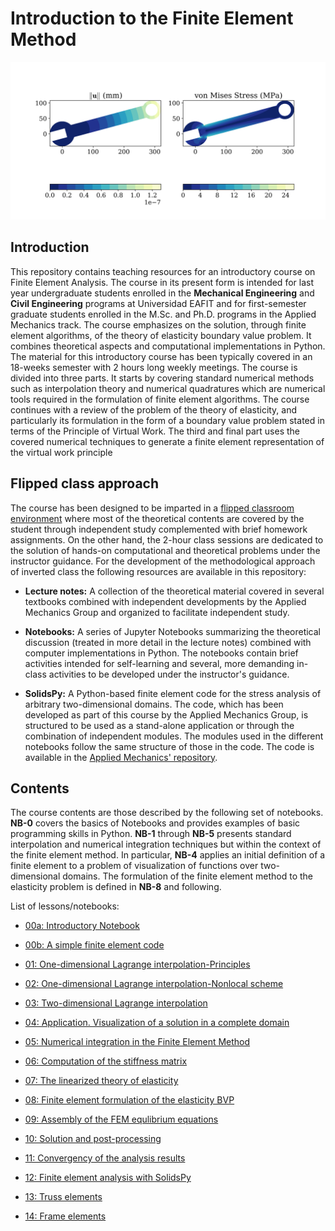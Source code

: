 # Introduction to the Finite Element Method

![Displacement field in a wrench.](./notebooks/img/wrench.png)

## Introduction

This repository contains teaching resources for an introductory course on Finite Element Analysis. The course in its present form is intended for last year undergraduate students enrolled in the **Mechanical Engineering** and **Civil Engineering** programs at Universidad EAFIT and for first-semester graduate students enrolled in the M.Sc. and Ph.D. programs in the Applied Mechanics track. The course emphasizes on the solution, through finite element algorithms, of the theory of elasticity boundary value problem. It combines theoretical aspects and computational implementations in Python. The material for this introductory course has been typically covered in an 18-weeks semester with 2 hours long weekly meetings. The course is divided into three parts. It starts by covering standard numerical methods such as interpolation theory and numerical quadratures which are numerical tools required in the formulation of finite element algorithms. The course continues with a review of the problem of the theory of elasticity, and particularly its formulation in the form of a boundary value problem stated in terms of the Principle of Virtual Work. The third and final part uses the covered numerical techniques to generate a finite element representation of the virtual work principle

## Flipped class approach

The course has been designed to be imparted in a [flipped classroom environment](https://en.wikipedia.org/wiki/Flipped_classroom) where most of the theoretical contents are covered by the student through independent study complemented with brief homework assignments. On the other hand, the 2-hour class sessions are dedicated to the solution of hands-on computational and theoretical problems under the instructor guidance. For the development of the methodological approach of inverted class the following resources are available in this repository:

* **Lecture notes:** A collection of the theoretical material covered in several textbooks combined with independent developments by the Applied Mechanics Group and organized to facilitate independent study.

* **Notebooks:** A series of Jupyter Notebooks summarizing the theoretical discussion (treated in more detail in the lecture notes) combined with computer implementations in Python. The notebooks contain brief activities intended for self-learning and several, more demanding in-class activities to be developed under the instructor's guidance.

* **SolidsPy:** A Python-based finite element code for the stress analysis of arbitrary two-dimensional domains. The code, which has been developed as part of this course by the Applied Mechanics Group, is structured to be used as a stand-alone application or through the combination of independent modules. The modules used in the different notebooks follow the same structure of those in the code. The code is available in the [Applied Mechanics' repository](https://github.com/AppliedMechanics-EAFIT/SolidsPy).

## Contents

The course contents are those described by the following set of notebooks. **NB-0** covers the basics of Notebooks and provides examples of basic programming skills in Python. **NB-1** through **NB-5** presents standard interpolation and numerical integration techniques but within the context of the finite element method. In particular, **NB-4** applies an initial definition of a finite element to a problem of visualization of functions over two-dimensional domains. The formulation of the finite element method to the elasticity problem is defined in **NB-8** and following.

List of lessons/notebooks:

* [00a: Introductory Notebook](https://nbviewer.jupyter.org/github/jgomezc1/Introductory-Finite-Elements/blob/master/notebooks/00_introductory.ipynb)

* [00b: A simple finite element code](https://nbviewer.jupyter.org/github/jgomezc1/Introductory-Finite-Elements/blob/master/notebooks/00b_springs.ipynb)

* [01: One-dimensional Lagrange interpolation-Principles](https://nbviewer.jupyter.org/github/jgomezc1/Introductory-Finite-Elements/blob/master/notebooks/01_lagrange_1d_principles.ipynb)

* [02: One-dimensional Lagrange interpolation-Nonlocal scheme](https://nbviewer.jupyter.org/github/jgomezc1/Introductory-Finite-Elements/blob/master/notebooks/02_lagrange_1d_nonlocal.ipynb)

* [03: Two-dimensional Lagrange interpolation](https://nbviewer.jupyter.org/github/jgomezc1/Introductory-Finite-Elements/blob/master/notebooks/03_lagrange_2d.ipynb)

* [04: Application. Visualization of a solution in a complete domain](https://nbviewer.jupyter.org/github/jgomezc1/Introductory-Finite-Elements/blob/master/notebooks/04_lagrange_full.ipynb)

* [05: Numerical integration in the Finite Element Method](https://nbviewer.jupyter.org/github/jgomezc1/Introductory-Finite-Elements/blob/master/notebooks/05_integration.ipynb)

* [06: Computation of the stiffness matrix](https://nbviewer.jupyter.org/github/jgomezc1/Introductory-Finite-Elements/blob/master/notebooks/06_stiffness_matriz.ipynb)

* [07: The linearized theory of elasticity](https://nbviewer.jupyter.org/github/jgomezc1/Introductory-Finite-Elements/blob/master/notebooks/07_elasticity.ipynb)

* [08: Finite element formulation of the elasticity BVP](https://nbviewer.jupyter.org/github/jgomezc1/Introductory-Finite-Elements/blob/master/notebooks/08_fem_bvp_formulation.ipynb)

* [09: Assembly of the FEM equlibrium equations](https://nbviewer.jupyter.org/github/jgomezc1/Introductory-Finite-Elements/blob/master/notebooks/09_assembly.ipynb)

* [10: Solution and post-processing](https://nbviewer.jupyter.org/github/jgomezc1/Introductory-Finite-Elements/blob/master/notebooks/10_solution_and_postprocess.ipynb)

* [11: Convergency of the analysis results](https://nbviewer.jupyter.org/github/jgomezc1/Introductory-Finite-Elements/blob/master/notebooks/11_convergence.ipynb)

* [12: Finite element analysis with SolidsPy](https://nbviewer.jupyter.org/github/jgomezc1/Introductory-Finite-Elements/blob/master/notebooks/12_solidspy.ipynb)

* [13: Truss elements](https://nbviewer.jupyter.org/github/jgomezc1/Introductory-Finite-Elements/blob/master/notebooks/13_truss_elements.ipynb)

* [14: Frame elements](https://nbviewer.jupyter.org/github/jgomezc1/Introductory-Finite-Elements/blob/master/notebooks/14_frame_elements.ipynb)
